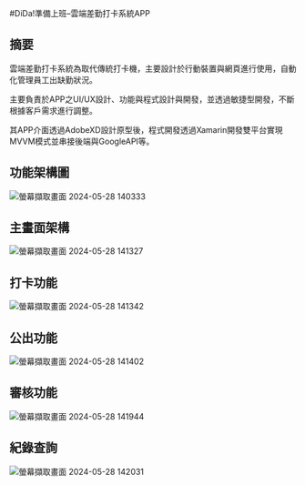 #DiDa!準備上班–雲端差勤打卡系統APP
## 摘要
雲端差勤打卡系統為取代傳統打卡機，主要設計於行動裝置與網頁進行使用，自動化管理員工出缺勤狀況。

主要負責於APP之UI/UX設計、功能與程式設計與開發，並透過敏捷型開發，不斷根據客戶需求進行調整。

其APP介面透過AdobeXD設計原型後，程式開發透過Xamarin開發雙平台實現MVVM模式並串接後端與GoogleAPI等。

## 功能架構圖
![螢幕擷取畫面 2024-05-28 140333](https://github.com/oooao/Punch/assets/80454372/02fcc7e4-11bf-42c1-baa1-7d9d57b6ee53)
## 主畫面架構
![螢幕擷取畫面 2024-05-28 141327](https://github.com/oooao/Punch/assets/80454372/c8904301-e42a-4213-a4e8-ea5e69c64781)
## 打卡功能
![螢幕擷取畫面 2024-05-28 141342](https://github.com/oooao/Punch/assets/80454372/be15fbeb-aba2-4110-b900-89a23665e510)
## 公出功能
![螢幕擷取畫面 2024-05-28 141402](https://github.com/oooao/Punch/assets/80454372/b7662b79-a960-41c2-8630-86b30ca534e4)
## 審核功能
![螢幕擷取畫面 2024-05-28 141944](https://github.com/oooao/Punch/assets/80454372/a31420f6-98fa-4344-b39d-09fb43510bc8)
## 紀錄查詢
![螢幕擷取畫面 2024-05-28 142031](https://github.com/oooao/Punch/assets/80454372/2fe31181-4248-4b4e-ab72-16918e378080)
